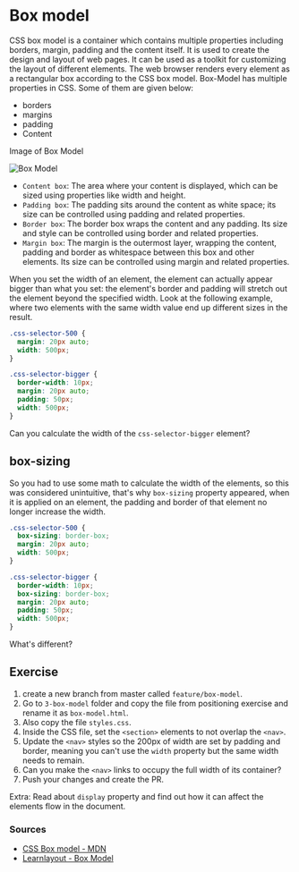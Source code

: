 # Box model

CSS box model is a container which contains multiple properties including borders, margin, padding and the content itself. It is used to create the design and layout of web pages. It can be used as a toolkit for customizing the layout of different elements. The web browser renders every element as a rectangular box according to the CSS box model.
Box-Model has multiple properties in CSS. Some of them are given below:

* borders
* margins
* padding
* Content

Image of Box Model

![Box Model](https://www.csssolid.com/images/box-model/css-box-model.png)

* `Content box`: The area where your content is displayed, which can be sized using properties like width and height.
* `Padding box`: The padding sits around the content as white space; its size can be controlled using padding and related properties.
* `Border box`: The border box wraps the content and any padding. Its size and style can be controlled using border and related properties.
* `Margin box`: The margin is the outermost layer, wrapping the content, padding and border as whitespace between this box and other elements. Its size can be controlled using margin and related properties.

When you set the width of an element, the element can actually appear bigger than what you set: the element's border and padding will stretch out the element beyond the specified width. Look at the following example, where two elements with the same width value end up different sizes in the result.

```css
.css-selector-500 {
  margin: 20px auto;
  width: 500px;
}

.css-selector-bigger {
  border-width: 10px;
  margin: 20px auto;
  padding: 50px;
  width: 500px;
}
```

Can you calculate the width of the `css-selector-bigger` element?

## box-sizing

So you had to use some math to calculate the width of the elements, so this was considered unintuitive, that's why `box-sizing` property appeared, when it is applied on an element, the padding and border of that element no longer increase the width.

```css
.css-selector-500 {
  box-sizing: border-box;
  margin: 20px auto;
  width: 500px;
}

.css-selector-bigger {
  border-width: 10px;
  box-sizing: border-box;
  margin: 20px auto;
  padding: 50px;
  width: 500px;
}
```

What's different?

## Exercise

1. create a new branch from master called `feature/box-model`.
2. Go to `3-box-model` folder and copy the file from positioning exercise and rename it as `box-model.html`.
3. Also copy the file `styles.css`.
4. Inside the CSS file, set the `<section>` elements to not overlap the `<nav>`.
5. Update the `<nav>` styles so the 200px of width are set by padding and border, meaning you can't use the `width` property but the same width needs to remain.
6. Can you make the `<nav>` links to occupy the full width of its container?
7. Push your changes and create the PR.

Extra: Read about `display` property and find out how it can affect the elements flow in the document.

### Sources

* [CSS Box model - MDN](https://developer.mozilla.org/en-US/docs/Learn/CSS/Building_blocks/The_box_model)
* [Learnlayout - Box Model](http://learnlayout.com/box-model.html)
